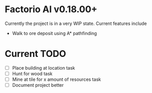 # Factorio AI v0.18.00+

Currently the project is in a very WIP state. Current features include
- Walk to ore deposit using A* pathfinding 

# Current TODO
- [ ] Place building at location task
- [ ] Hunt for wood task 
- [ ] Mine at tile for x amount of resources task 
- [ ] Document project better
